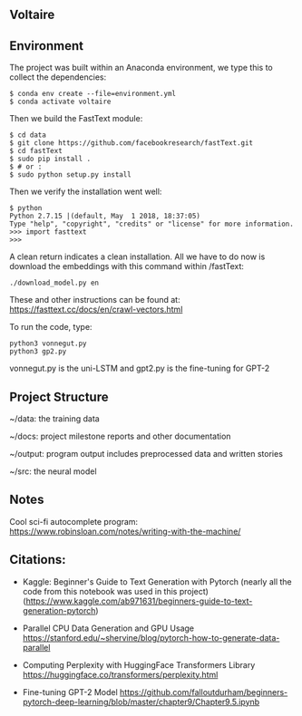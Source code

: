 ## Voltaire

## Environment
The project was built within an Anaconda environment, we type this to collect the dependencies:

~~~
$ conda env create --file=environment.yml
$ conda activate voltaire
~~~

Then we build the FastText module:
~~~
$ cd data
$ git clone https://github.com/facebookresearch/fastText.git
$ cd fastText
$ sudo pip install .
$ # or :
$ sudo python setup.py install
~~~
Then we verify the installation went well:
~~~
$ python
Python 2.7.15 |(default, May  1 2018, 18:37:05)
Type "help", "copyright", "credits" or "license" for more information.
>>> import fasttext
>>>
~~~
A clean return indicates a clean installation. All we have to do now is download the embeddings with this command within /fastText:
~~~
./download_model.py en
~~~
These and other instructions can be found at: https://fasttext.cc/docs/en/crawl-vectors.html

To run the code, type:
~~~
python3 vonnegut.py
python3 gp2.py
~~~

vonnegut.py is the uni-LSTM and gpt2.py is the fine-tuning for GPT-2

## Project Structure
~/data: the training data

~/docs: project milestone reports and other documentation

~/output: program output includes preprocessed data and written stories

~/src: the neural model

## Notes
Cool sci-fi autocomplete program: https://www.robinsloan.com/notes/writing-with-the-machine/

## Citations:
- Kaggle: Beginner's Guide to Text Generation with Pytorch (nearly all the code from this notebook was used in this project)
(https://www.kaggle.com/ab971631/beginners-guide-to-text-generation-pytorch)

- Parallel CPU Data Generation and GPU Usage
https://stanford.edu/~shervine/blog/pytorch-how-to-generate-data-parallel

- Computing Perplexity with HuggingFace Transformers Library
https://huggingface.co/transformers/perplexity.html

- Fine-tuning GPT-2 Model
https://github.com/falloutdurham/beginners-pytorch-deep-learning/blob/master/chapter9/Chapter9.5.ipynb


